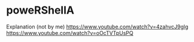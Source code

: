 # poweRShellA

Explanation (not by me)
https://www.youtube.com/watch?v=4zahvcJ9glg
https://www.youtube.com/watch?v=oOcTVTpUsPQ

